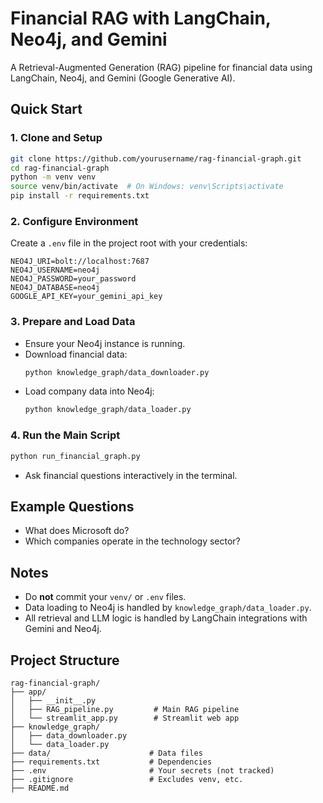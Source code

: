 # Financial RAG with LangChain, Neo4j, and Gemini

A Retrieval-Augmented Generation (RAG) pipeline for financial data using LangChain, Neo4j, and Gemini (Google Generative AI).

## Quick Start

### 1. Clone and Setup
```bash
git clone https://github.com/yourusername/rag-financial-graph.git
cd rag-financial-graph
python -m venv venv
source venv/bin/activate  # On Windows: venv\Scripts\activate
pip install -r requirements.txt
```

### 2. Configure Environment
Create a `.env` file in the project root with your credentials:
```
NEO4J_URI=bolt://localhost:7687
NEO4J_USERNAME=neo4j
NEO4J_PASSWORD=your_password
NEO4J_DATABASE=neo4j
GOOGLE_API_KEY=your_gemini_api_key
```

### 3. Prepare and Load Data
- Ensure your Neo4j instance is running.
- Download financial data:
  ```bash
  python knowledge_graph/data_downloader.py
  ```
- Load company data into Neo4j:
  ```bash
  python knowledge_graph/data_loader.py
  ```

### 4. Run the Main Script
```bash
python run_financial_graph.py
```
- Ask financial questions interactively in the terminal.

## Example Questions
- What does Microsoft do?
- Which companies operate in the technology sector?

## Notes
- Do **not** commit your `venv/` or `.env` files.
- Data loading to Neo4j is handled by `knowledge_graph/data_loader.py`.
- All retrieval and LLM logic is handled by LangChain integrations with Gemini and Neo4j.

## Project Structure
```
rag-financial-graph/
├── app/
│   ├── __init__.py
│   ├── RAG_pipeline.py         # Main RAG pipeline
│   └── streamlit_app.py        # Streamlit web app
├── knowledge_graph/
│   ├── data_downloader.py
│   └── data_loader.py
├── data/                      # Data files
├── requirements.txt           # Dependencies
├── .env                       # Your secrets (not tracked)
├── .gitignore                 # Excludes venv, etc.
├── README.md
```

